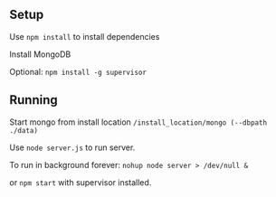 Setup
-----
Use `npm install` to install dependencies

Install MongoDB

Optional: `npm install -g supervisor`

Running
-------
Start mongo from install location
`/install_location/mongo (--dbpath ./data)`

Use `node server.js` to run server.

To run in background forever: `nohup node server > /dev/null &` 

or `npm start` with supervisor installed.